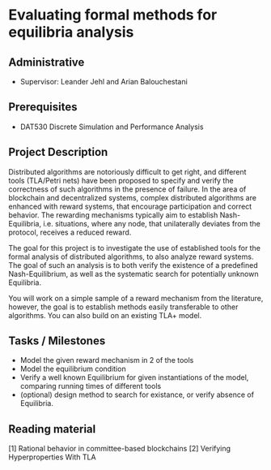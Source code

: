 # Evaluating formal methods for equilibria analysis

## Administrative

- Supervisor: Leander Jehl and Arian Balouchestani

## Prerequisites

- DAT530 Discrete Simulation and Performance Analysis

## Project Description

Distributed algorithms are notoriously difficult to get right, and different tools (TLA/Petri nets) have been proposed to specify and verify the correctness of such algorithms in the presence of failure. 
In the area of blockchain and decentralized systems, complex distributed algorithms are enhanced with reward systems, that encourage participation and correct behavior.
The rewarding mechanisms typically aim to establish Nash-Equilibria, i.e. situations, where any node, that unilaterally deviates from the protocol, receives a reduced reward.

The goal for this project is to investigate the use of established tools for the formal analysis of distributed algorithms, to also analyze reward systems. The goal of such an analysis is to both verify the existence of a predefined Nash-Equilibrium, as well as the systematic search for potentially unknown Equilibria.

You will work on a simple sample of a reward mechanism from the literature, however, the goal is to establish methods easily transferable to other algorithms. You can also build on an existing TLA+ model.



## Tasks / Milestones

- Model the given reward mechanism in 2 of the tools
- Model the equilibrium condition
- Verify a well known Equilibrium for given instantiations of the model, comparing running times of different tools
- (optional) design method to search for existance, or verify absence of Equilibria.

## Reading material

[1] Rational behavior in committee-based blockchains
[2] Verifying Hyperproperties With TLA

